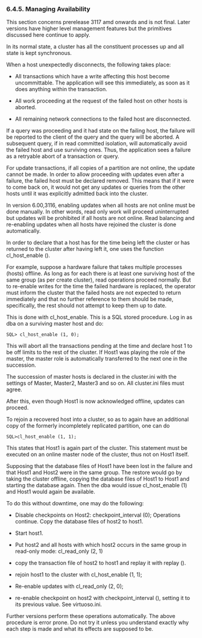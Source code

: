 <div>

<div>

<div>

<div>

### 6.4.5. Managing Availability

</div>

</div>

</div>

This section concerns prerelease 3117 amd onwards and is not final.
Later versions have higher level management features but the primitives
discussed here continue to apply.

In its normal state, a cluster has all the constituent processes up and
all state is kept synchronous.

When a host unexpectedly disconnects, the following takes place:

<div>

- All transactions which have a write affecting this host become
  uncommittable. The application will see this immediately, as soon as
  it does anything within the transaction.

- All work proceeding at the request of the failed host on other hosts
  is aborted.

- All remaining network connections to the failed host are disconnected.

</div>

If a query was proceeding and it had state on the failing host, the
failure will be reported to the client of the query and the query will
be aborted. A subsequent query, if in read committed isolation, will
automatically avoid the failed host and use surviving ones. Thus, the
application sees a failure as a retryable abort of a transaction or
query.

For update transactions, if all copies of a partition are not online,
the update cannot be made. In order to allow proceeding with updates
even after a failure, the failed host must be declared removed. This
means that if it were to come back on, it would not get any updates or
queries from the other hosts until it was explicitly admitted back into
the cluster.

In version 6.00,3116, enabling updates when all hosts are not online
must be done manually. In other words, read only work will proceed
uninterrupted but updates will be prohibited if all hosts are not
online. Read balancing and re-enabling updates when all hosts have
rejoined the cluster is done automatically.

In order to declare that a host has for the time being left the cluster
or has returned to the cluster after having left it, one uses the
function cl_host_enable ().

For example, suppose a hardware failure that takes multiple processes
(hosts) offline. As long as for each there is at least one surviving
host of the same group (as per create cluster), read operations proceed
normally. But to re-enable writes for the time the failed hardware is
replaced, the operator must inform the cluster that the failed hosts are
not expected to return immediately and that no further reference to them
should be made, specifically, the rest should not attempt to keep them
up to date.

This is done with cl_host_enable. This is a SQL stored procedure. Log in
as dba on a surviving master host and do:

``` programlisting
SQL> cl_host_enable (1, 0);
```

This will abort all the transactions pending at the time and declare
host 1 to be off limits to the rest of the cluster. If Host1 was playing
the role of the master, the master role is automatically transferred to
the next one in the succession.

The succession of master hosts is declared in the cluster.ini with the
settings of Master, Master2, Master3 and so on. All cluster.ini files
must agree.

After this, even though Host1 is now acknowledged offline, updates can
proceed.

To rejoin a recovered host into a cluster, so as to again have an
additional copy of the formerly incompletely replicated partition, one
can do

``` programlisting
SQL>cl_host_enable (1, 1);
```

This states that Host1 is again part of the cluster. This statement must
be executed on an online master node of the cluster, thus not on Host1
itself.

Supposing that the database files of Host1 have been lost in the failure
and that Host1 and Host2 were in the same group. The restore would go by
taking the cluster offline, copying the database files of Host1 to Host1
and starting the database again. Then the dba would issue cl_host_enable
(1) and Host1 would again be available.

To do this without downtime, one may do the following:

<div>

- Disable checkpoints on Host2: checkpoint_interval (0); Operations
  continue. Copy the database files of host2 to host1.

- Start host1.

- Put host2 and all hosts with which host2 occurs in the same group in
  read-only mode: cl_read_only (2, 1)

- copy the transaction file of host2 to host1 and replay it with replay
  ().

- rejoin host1 to the cluster with cl_host_enable (1, 1);

- Re-enable updates with cl_read_only (2, 0);

- re-enable checkpoint on host2 with checkpoint_interval (), setting it
  to its previous value. See virtuoso.ini.

</div>

Further versions perform these operations automatically. The above
procedure is error prone. Do not try it unless you understand exactly
why each step is made and what its effects are supposed to be.

</div>
